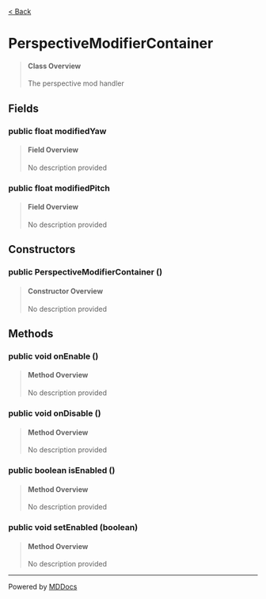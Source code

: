[< Back](..)
# PerspectiveModifierContainer #
>#### Class Overview ####
>The perspective mod handler
## Fields ##
### public float modifiedYaw ###
>#### Field Overview ####
>No description provided
>
### public float modifiedPitch ###
>#### Field Overview ####
>No description provided
>
## Constructors ##
### public PerspectiveModifierContainer () ###
>#### Constructor Overview ####
>No description provided
>
## Methods ##
### public void onEnable () ###
>#### Method Overview ####
>No description provided
>
### public void onDisable () ###
>#### Method Overview ####
>No description provided
>
### public boolean isEnabled () ###
>#### Method Overview ####
>No description provided
>
### public void setEnabled (boolean) ###
>#### Method Overview ####
>No description provided
>

---
Powered by [MDDocs](https://github.com/VRCube/MDDocs)